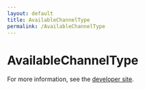```yaml
---
layout: default
title: AvailableChannelType
permalink: /AvailableChannelType
---
```


# AvailableChannelType


For more information, see the [developer site](https://developer.openactive.io/data-model/types/availablechanneltype).
